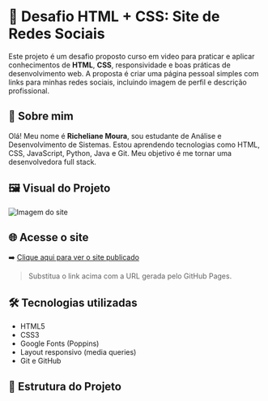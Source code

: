 # 🚀 Desafio HTML + CSS: Site de Redes Sociais

Este projeto é um desafio proposto curso em video para praticar e aplicar conhecimentos de **HTML**, **CSS**, responsividade e boas práticas de desenvolvimento web. A proposta é criar uma página pessoal simples com links para minhas redes sociais, incluindo imagem de perfil e descrição profissional.

## 👤 Sobre mim

Olá! Meu nome é **Richeliane Moura**, sou estudante de Análise e Desenvolvimento de Sistemas. Estou aprendendo tecnologias como HTML, CSS, JavaScript, Python, Java e Git. Meu objetivo é me tornar uma desenvolvedora full stack.

## 🖼️ Visual do Projeto

![Imagem do site](./screenshot.png) <!-- (opcional: adicione uma captura de tela do site depois) -->

## 🌐 Acesse o site

➡️ [Clique aqui para ver o site publicado](https://richeliane-moura.github.io/site-redes-sociais/)

> Substitua o link acima com a URL gerada pelo GitHub Pages.

## 🛠️ Tecnologias utilizadas

- HTML5
- CSS3
- Google Fonts (Poppins)
- Layout responsivo (media queries)
- Git e GitHub

## 📁 Estrutura do Projeto

